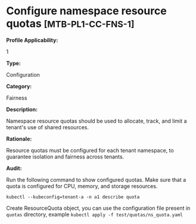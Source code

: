 # Configure namespace resource quotas <small>[MTB-PL1-CC-FNS-1] </small>

**Profile Applicability:**

1

**Type:**

Configuration

**Category:**

Fairness

**Description:**

Namespace resource quotas should be used to allocate, track, and limit a tenant&#39;s use of shared resources.

**Rationale:**

Resource quotas must be configured for each tenant namespace, to guarantee isolation and fairness across tenants.

**Audit:**

Run the following command to show configured quotas. Make sure that a quota is configured for CPU, memory, and storage resources.
```shell
kubectl --kubeconfig=tenant-a -n a1 describe quota
```


Create ResourceQuota object, you can use the configuration file present in `quotas` directory, example `kubectl apply -f test/quotas/ns_quota.yaml`

